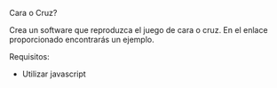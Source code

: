 Cara o Cruz?

Crea un software que reproduzca el juego de cara o cruz. En el enlace proporcionado encontrarás un ejemplo.

Requisitos:
- Utilizar javascript
